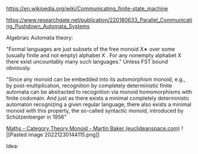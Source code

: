 https://en.wikipedia.org/wiki/Communicating_finite-state_machine

https://www.researchgate.net/publication/220180633_Parallel_Communicating_Pushdown_Automata_Systems



Algebraic Automata theory:

"Formal languages are just subsets of the free monoid X∗ over some (usually finite and not empty) alphabet X . For any nonempty alphabet X there exist uncountably many such languages."
Unless FST bound obviously. 

"Since any monoid can be embedded into its automorphism monoid, e.g., by post-multiplication, recognition by completely deterministic finite automata can be abstracted to recognition via monoid homomorphisms with finite codomain. And just as there exists a minimal completely deterministic automaton recognizing a given regular language, there also exists a minimal monoid with this property, the so-called syntactic monoid, introduced by Schützenberger in 1956"

[Maths - Category Theory Monoid - Martin Baker (euclideanspace.com)](https://www.euclideanspace.com/maths/discrete/category/concrete/monoid/index.htm#:~:text=A%20monoid%20is%20a%20category%20with%20a%20single%20object.)
![[Pasted image 20221230144115.png]]

Idea: